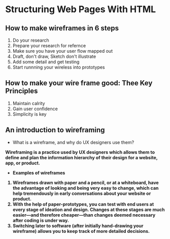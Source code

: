 # Structuring Web Pages With HTML

## How to make wireframes in 6 steps
<ol> <li> Do your research </li> <li> Prepare your research for refernce </li> <li> Make sure you have your user flow mapped out </li> <li> Draft, don't draw, Sketch don't illustrate </li> <li> Add some detail and get testing </li> <li> Start runnning your wireless into prototypes </li> </ol>

## How to make your wire frame good: Thee Key Principles
<ol> <li> Maintain calrity </li> <li> Gain user confidence </li> <li> Simplicity is key </li> </ol>

## An introduction to wireframing
<ul> <li> What is a wireframe, and why do UX designers use them? </li> </ul>
 <strong> Wireframing is a practice used by UX designers which allows them to define and plan the information hierarchy of their design for a website, app, or product.
<ul> <li> Examples of wireframes </li> </ul>
<ol> <li> Wireframes drawn with paper and a pencil, or at a whiteboard, have the advantage of looking and being very easy to change, which can help tremendously in early conversations about your website or product. </li>
 <li> With the help of paper-prototypes, you can test with end users at every stage of ideation and design. Changes at these stages are much easier—and therefore cheaper—than changes deemed necessary after coding is under way. </li>
 <li> Switching later to software (after initially hand-drawing your wireframe) allows you to keep track of more detailed decisions. </li> </ol>
